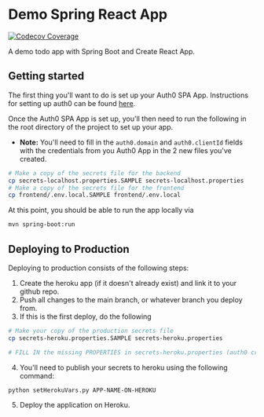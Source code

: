 # Demo Spring React App

[![Codecov Coverage](https://codecov.io/gh/ucsb-cs156-f20/demo-spring-react-app/branch/master/graph/badge.svg)](https://codecov.io/gh/ucsb-cs156-f20/demo-spring-react-app)

A demo todo app with Spring Boot and Create React App.

## Getting started

The first thing you'll want to do is set up your Auth0 SPA App. Instructions for setting up auth0 can be found [here](./frontend/docs/auth0.md).

Once the Auth0 SPA App is set up, you'll then need to run the following in the root directory of the project to set up your app.

- **Note:** You'll need to fill in the `auth0.domain` and `auth0.clientId` fields with the credentials from you Auth0 App in the 2 new files you've created.

```bash
# Make a copy of the secrets file for the backend
cp secrets-localhost.properties.SAMPLE secrets-localhost.properties
# Make a copy of the secrets file for the frontend
cp frontend/.env.local.SAMPLE frontend/.env.local
```

At this point, you should be able to run the app locally via

```bash
mvn spring-boot:run
```

## Deploying to Production

Deploying to production consists of the following steps:

1. Create the heroku app (if it doesn't already exist) and link it to your github repo.
2. Push all changes to the main branch, or whatever branch you deploy from.
3. If this is the first deploy, do the following

```bash
# Make your copy of the production secrets file
cp secrets-heroku.properties.SAMPLE secrets-heroku.properties

# FILL IN the missing PROPERTIES in secrets-heroku.properties (auth0 creds can carry over from localhost file)
```

4. You'll need to publish your secrets to heroku using the following command:

```bash
python setHerokuVars.py APP-NAME-ON-HEROKU
```

5. Deploy the application on Heroku.
